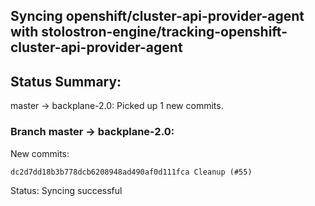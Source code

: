 ## Syncing openshift/cluster-api-provider-agent with stolostron-engine/tracking-openshift-cluster-api-provider-agent

## Status Summary:

master -> backplane-2.0: Picked up 1 new commits.  

### Branch master -> backplane-2.0:

New commits:

```
dc2d7dd18b3b778dcb6208948ad490af0d111fca Cleanup (#55)
```

Status: Syncing successful

